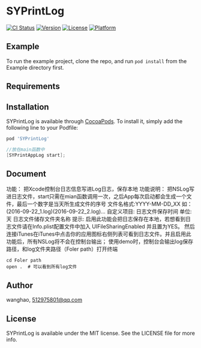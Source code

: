 # SYPrintLog

[![CI Status](https://img.shields.io/travis/wanghao/SYPrintLog.svg?style=flat)](https://travis-ci.org/wanghao/SYPrintLog)
[![Version](https://img.shields.io/cocoapods/v/SYPrintLog.svg?style=flat)](https://cocoapods.org/pods/SYPrintLog)
[![License](https://img.shields.io/cocoapods/l/SYPrintLog.svg?style=flat)](https://cocoapods.org/pods/SYPrintLog)
[![Platform](https://img.shields.io/cocoapods/p/SYPrintLog.svg?style=flat)](https://cocoapods.org/pods/SYPrintLog)

## Example

To run the example project, clone the repo, and run `pod install` from the Example directory first.

## Requirements

## Installation

SYPrintLog is available through [CocoaPods](https://cocoapods.org). To install
it, simply add the following line to your Podfile:

```ruby
pod 'SYPrintLog'
```

```c++
//放在main函数中
[SYPrintAppLog start];
```

## Document

功能：    把Xcode控制台日志信息写进Log日志，保存本地
功能说明： 把NSLog写进日志文件，start只需在mian函数调用一次，之后App每次启动都会生成一个文件，最后一个数字是当天所生成文件的序号
文件名格式:YYYY-MM-DD_XX 如：(2016-09-22_1.log)(2016-09-22_2.log)...
自定义项目: 日志文件保存时间  单位:天
          日志文件储存文件夹名称
提示:     启用此功能会把日志保存在本地，若想看到日志文件请在Info.plist配置文件中加入 UIFileSharingEnabled  并且置为YES。
         然后连接iTunes在iTunes中点击你的应用图标右侧列表可看到日志文件。并且启用此功能后，所有NSLog将不会在控制台输出；
使用demo时，控制台会输出log保存路径，和log文件夹路径（Foler path）打开终端
```shell
cd Foler path
open .  # 可以看到所有log文件
```


## Author

wanghao, 512975801@qq.com

## License

SYPrintLog is available under the MIT license. See the LICENSE file for more info.
